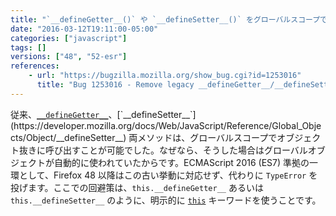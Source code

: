 ```yaml
---
title: "`__defineGetter__()` や `__defineSetter__()` をグローバルスコープで呼び出すことはできなくなりました"
date: "2016-03-12T19:11:00-05:00"
categories: ["javascript"]
tags: []
versions: ["48", "52-esr"]
references:
    - url: "https://bugzilla.mozilla.org/show_bug.cgi?id=1253016"
      title: "Bug 1253016 - Remove legacy __defineGetter__/__defineSetter__ this behavior"
---
```

従来、[`__defineGetter__`](https://developer.mozilla.org/docs/Web/JavaScript/Reference/Global_Objects/Object/__defineGetter__)、[`__defineSetter__`](https://developer.mozilla.org/docs/Web/JavaScript/Reference/Global_Objects/Object/__defineSetter__) 両メソッドは、グローバルスコープでオブジェクト抜きに呼び出すことが可能でした。なぜなら、そうした場合はグローバルオブジェクトが自動的に使われていたからです。ECMAScript 2016 (ES7) 準拠の一環として、Firefox 48 以降はこの古い挙動に対応せず、代わりに `TypeError` を投げます。ここでの回避策は、`this.__defineGetter__` あるいは `this.__defineSetter__` のように、明示的に [`this`](https://developer.mozilla.org/docs/Web/JavaScript/Reference/Operators/this) キーワードを使うことです。
